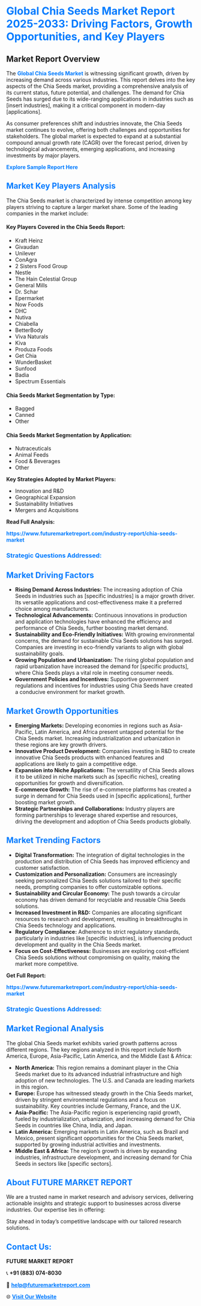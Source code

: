 <h1 style="color: #007BFF;">Global Chia Seeds Market Report 2025-2033: Driving Factors, Growth Opportunities, and Key Players</h1>

<section id="overview">
<h2>Market Report Overview</h2>
<p>The <a href="https://www.futuremarketreport.com/industry-report/chia-seeds-market" style="color: #007BFF; text-decoration: none;"><strong>Global Chia Seeds Market</strong></a> is witnessing significant growth, driven by increasing demand across various industries. This report delves into the key aspects of the Chia Seeds market, providing a comprehensive analysis of its current status, future potential, and challenges. The demand for Chia Seeds has surged due to its wide-ranging applications in industries such as [insert industries], making it a critical component in modern-day [applications].</p>
<p>As consumer preferences shift and industries innovate, the Chia Seeds market continues to evolve, offering both challenges and opportunities for stakeholders. The global market is expected to expand at a substantial compound annual growth rate (CAGR) over the forecast period, driven by technological advancements, emerging applications, and increasing investments by major players.</p>
</section>

<section id="overview">
<p><a href="https://www.futuremarketreport.com/request-sample/reportId=93105" style="color: #007BFF; text-decoration: none;"><strong>Explore Sample Report Here</strong></a></p>
</section>

<section id="key-players">
<h2 style="color: #007BFF;">Market Key Players Analysis</h2>
<p>The Chia Seeds market is characterized by intense competition among key players striving to capture a larger market share. Some of the leading companies in the market include:</p>
<h4>Key Players Covered in the Chia Seeds Report:</h4>
<ul><li>Kraft Heinz</li><li>Givaudan</li><li>Unilever</li><li>ConAgra</li><li>2 Sisters Food Group</li><li>Nestle</li><li>The Hain Celestial Group</li><li>General Mills</li><li>Dr. Schar</li><li>Epermarket</li><li>Now Foods</li><li>DHC</li><li>Nutiva</li><li>Chiabella</li><li>BetterBody</li><li>Viva Naturals</li><li>Kiva</li><li>Produza Foods</li><li>Get Chia</li><li>WunderBasket</li><li>Sunfood</li><li>Badia</li><li>Spectrum Essentials</li></ul>
<h4>Chia Seeds Market Segmentation by Type:</h4>
<ul><li>Bagged</li><li>Canned</li><li>Other</li></ul>

<h4>Chia Seeds Market Segmentation by Application:</h4>
<ul><li>Nutraceuticals</li><li>Animal Feeds</li><li>Food &amp; Beverages</li><li>Other</li></ul>
<p><strong>Key Strategies Adopted by Market Players:</strong></p>
<ul>
<li>Innovation and R&D</li>
<li>Geographical Expansion</li>
<li>Sustainability Initiatives</li>
<li>Mergers and Acquisitions</li>
</ul>
</section>

<section>
<p><strong>Read Full Analysis: </strong></p><a href="https://www.futuremarketreport.com/industry-report/chia-seeds-market" style="color: #007BFF; text-decoration: none;"><strong>https://www.futuremarketreport.com/industry-report/chia-seeds-market</strong></a>
<h3 style="color: #007BFF;">Strategic Questions Addressed:</h3>
</section>

<section id="driving-factors">
<h2 style="color: #007BFF;">Market Driving Factors</h2>
<ul>
<li><strong>Rising Demand Across Industries:</strong> The increasing adoption of Chia Seeds in industries such as [specific industries] is a major growth driver. Its versatile applications and cost-effectiveness make it a preferred choice among manufacturers.</li>
<li><strong>Technological Advancements:</strong> Continuous innovations in production and application technologies have enhanced the efficiency and performance of Chia Seeds, further boosting market demand.</li>
<li><strong>Sustainability and Eco-Friendly Initiatives:</strong> With growing environmental concerns, the demand for sustainable Chia Seeds solutions has surged. Companies are investing in eco-friendly variants to align with global sustainability goals.</li>
<li><strong>Growing Population and Urbanization:</strong> The rising global population and rapid urbanization have increased the demand for [specific products], where Chia Seeds plays a vital role in meeting consumer needs.</li>
<li><strong>Government Policies and Incentives:</strong> Supportive government regulations and incentives for industries using Chia Seeds have created a conducive environment for market growth.</li>
</ul>
</section>

<section id="growth-opportunities">
<h2 style="color: #007BFF;">Market Growth Opportunities</h2>
<ul>
<li><strong>Emerging Markets:</strong> Developing economies in regions such as Asia-Pacific, Latin America, and Africa present untapped potential for the Chia Seeds market. Increasing industrialization and urbanization in these regions are key growth drivers.</li>
<li><strong>Innovative Product Development:</strong> Companies investing in R&D to create innovative Chia Seeds products with enhanced features and applications are likely to gain a competitive edge.</li>
<li><strong>Expansion into Niche Applications:</strong> The versatility of Chia Seeds allows it to be utilized in niche markets such as [specific niches], creating opportunities for growth and diversification.</li>
<li><strong>E-commerce Growth:</strong> The rise of e-commerce platforms has created a surge in demand for Chia Seeds used in [specific applications], further boosting market growth.</li>
<li><strong>Strategic Partnerships and Collaborations:</strong> Industry players are forming partnerships to leverage shared expertise and resources, driving the development and adoption of Chia Seeds products globally.</li>
</ul>
</section>

<section id="trending-factors">
<h2 style="color: #007BFF;">Market Trending Factors</h2>
<ul>
<li><strong>Digital Transformation:</strong> The integration of digital technologies in the production and distribution of Chia Seeds has improved efficiency and customer satisfaction.</li>
<li><strong>Customization and Personalization:</strong> Consumers are increasingly seeking personalized Chia Seeds solutions tailored to their specific needs, prompting companies to offer customizable options.</li>
<li><strong>Sustainability and Circular Economy:</strong> The push towards a circular economy has driven demand for recyclable and reusable Chia Seeds solutions.</li>
<li><strong>Increased Investment in R&D:</strong> Companies are allocating significant resources to research and development, resulting in breakthroughs in Chia Seeds technology and applications.</li>
<li><strong>Regulatory Compliance:</strong> Adherence to strict regulatory standards, particularly in industries like [specific industries], is influencing product development and quality in the Chia Seeds market.</li>
<li><strong>Focus on Cost-Effectiveness:</strong> Businesses are exploring cost-efficient Chia Seeds solutions without compromising on quality, making the market more competitive.</li>
</ul>
</section>

<section>
<p><strong>Get Full Report: </strong></p><a href="https://www.futuremarketreport.com/industry-report/chia-seeds-market" style="color: #007BFF; text-decoration: none;"><strong>https://www.futuremarketreport.com/industry-report/chia-seeds-market</strong></a>
<h3 style="color: #007BFF;">Strategic Questions Addressed:</h3>
</section>


<section id="regional-analysis">
<h2 style="color: #007BFF;">Market Regional Analysis</h2>
<p>The global Chia Seeds market exhibits varied growth patterns across different regions. The key regions analyzed in this report include North America, Europe, Asia-Pacific, Latin America, and the Middle East & Africa:</p>
<ul>
<li><strong>North America:</strong> This region remains a dominant player in the Chia Seeds market due to its advanced industrial infrastructure and high adoption of new technologies. The U.S. and Canada are leading markets in this region.</li>
<li><strong>Europe:</strong> Europe has witnessed steady growth in the Chia Seeds market, driven by stringent environmental regulations and a focus on sustainability. Key countries include Germany, France, and the U.K.</li>
<li><strong>Asia-Pacific:</strong> The Asia-Pacific region is experiencing rapid growth, fueled by industrialization, urbanization, and increasing demand for Chia Seeds in countries like China, India, and Japan.</li>
<li><strong>Latin America:</strong> Emerging markets in Latin America, such as Brazil and Mexico, present significant opportunities for the Chia Seeds market, supported by growing industrial activities and investments.</li>
<li><strong>Middle East & Africa:</strong> The region’s growth is driven by expanding industries, infrastructure development, and increasing demand for Chia Seeds in sectors like [specific sectors].</li>
</ul>
</section>

<footer>
<h2 style="color: #007BFF;">About FUTURE MARKET REPORT</h2>
<p>We are a trusted name in market research and advisory services, delivering actionable insights and strategic support to businesses across diverse industries. Our expertise lies in offering:</p>

<p>Stay ahead in today’s competitive landscape with our tailored research solutions.</p>

<h2 style="color: #007BFF;">Contact Us:</h2>
<p><strong>FUTURE MARKET REPORT</strong></p>
<p>📞 <strong>+91 (883) 074-8030</strong></p>
<p>📧 <strong><a href="mailto:help@futuremarketreport.com" style="color: #007BFF;">help@futuremarketreport.com</a></strong></p>
<p>🌐 <strong><a href="https://www.futuremarketreport.com/" style="color: #007BFF;">Visit Our Website</a></strong></p>
</footer>